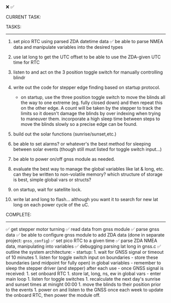 ❌
✅


CURRENT TASK:

TASKS:
______________________________________________________________________________
1. set pico RTC using parsed ZDA datetime data
    ✅ be able to parse NMEA data and manipulate variables into the desired types
1. use lat long to get the UTC offset to be able to use the ZDA-given UTC time for RTC

1. listen to and act on the 3 position toggle switch for manually controlling blindr
1. write out the code for stepper edge finding based on startup protocol.
    - on startup, use the three position toggle switch to move the blinds all the way to one extreme (eg. fully closed down) and then repeat this on the other edge. A count will be taken by the stepper to track the limits so it doesn't damage the blinds by over indexing when trying to maneuver them. incorporate a high sleep time between steps to move the blinds slowly so a precise edge can be found.
1. build out the solar functions (sunrise/sunset,etc.)
1. be able to set alarms? or whatever's the best method for sleeping between solar events (though still must listed for toggle switch input...)
1. be able to power on/off gnss module as needed.
1. evaluate the best way to manage the global variables like lat & long, etc. can they be written to non-volatile memory? which structure of storage is best, simple global vars or structs?
1. on startup, wait for satellite lock.
1. write lat and long to flash... although you want it to search for new lat long on each power cycle of the uC.
        


COMPLETE:
______________________________________________________________________________
✅ get stepper motor turning
✅ read data from gnss module
✅ parse gnss data
✅ be able to configure gnss module to add ZDA data (done in separate project: `gnss_config`)
✅ set pico RTC to a given time
✅ parse ZDA NMEA data, manipulating into variables
✅ debugging parsing lat long in gnss.c
✅ outline the system architecture:
    - startup:
        1. wait for GNSS signal or timeout of 10 minutes
        1. listen for toggle switch input on boundaries
            - store these boundaries (and midpoint for fully open) in global variables
            - remember to sleep the stepper driver (and stepper) after each use
    - once GNSS signal is received:
        1. set onboard RTC
        1. store lat, long, ns, ew in global vars
    - enter main loop
        1. listen for toggle switches
        1. recalculate the next day's sunrise and sunset times at minight 00:00
        1. move the blinds to their position prior to the events
        1. power on and listen to the GNSS once each week to update the onboard RTC, then power the module off.